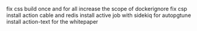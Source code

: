 fix css build once and for all
increase the scope of dockerignore
fix csp
install action cable and redis
install active job with sidekiq for autopgtune
install action-text for the whitepaper